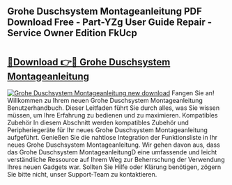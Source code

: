 ## Grohe Duschsystem Montageanleitung PDF Download Free - Part-YZg User Guide Repair - Service Owner Edition FkUcp

# <h2><a href="http://df74ke.blite.top/?on=Grohe+Duschsystem+Montageanleitung">🔗Download 👉🔴 Grohe Duschsystem Montageanleitung</a></h2>

[![Grohe Duschsystem Montageanleitung new download](https://i.imgur.com/lujVjoI.png)](http://df74ke.blite.top/?on=Grohe+Duschsystem+Montageanleitung)
Fangen Sie an! Willkommen zu Ihrem neuen Grohe Duschsystem Montageanleitung Benutzerhandbuch. Dieser Leitfaden führt Sie durch alles, was Sie wissen müssen, um Ihre Erfahrung zu bedienen und zu maximieren. Kompatibles Zubehör In diesem Abschnitt werden kompatibles Zubehör und Peripheriegeräte für Ihr neues Grohe Duschsystem Montageanleitung aufgeführt. Genießen Sie die nahtlose Integration der Funktionsliste in Ihr neues Grohe Duschsystem Montageanleitung. Wir gehen davon aus, dass das Grohe Duschsystem MontageanleitungD eine umfassende und leicht verständliche Ressource auf Ihrem Weg zur Beherrschung der Verwendung Ihres neuen Gadgets war. Sollten Sie Hilfe oder Klärung benötigen, zögern Sie bitte nicht, unser Support-Team zu kontaktieren.
